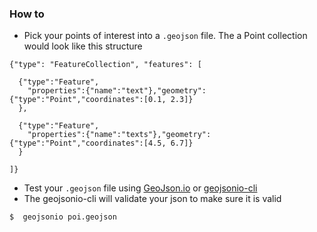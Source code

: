 ### How to

* Pick your points of interest into a `.geojson` file.  The a Point collection would look like this structure

```
{"type": "FeatureCollection", "features": [

  {"type":"Feature",
    "properties":{"name":"text"},"geometry":{"type":"Point","coordinates":[0.1, 2.3]}
  },

  {"type":"Feature",
    "properties":{"name":"texts"},"geometry":{"type":"Point","coordinates":[4.5, 6.7]}
  }

]}
```

* Test your `.geojson` file using [GeoJson.io](http://geojson.io) or [geojsonio-cli](https://github.com/mapbox/geojsonio-cli)
* The geojsonio-cli will validate your json to make sure it is valid
```
$  geojsonio poi.geojson
```
